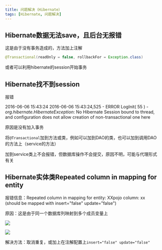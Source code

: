 ```yaml
---
title: 问题解决（Hibernate）
tags: [Hibernate, 问题解决]
---
```


## Hibernate数据无法save，且后台无报错

这是由于没有事务造成的，方法加上注解
```java
@Transactional(readOnly = false, rollbackFor = Exception.class)
```

或者可以利用hibernate的session开始事务

## Hibernate找不到session

报错

2016-06-06 15:43:24 2016-06-06 15:43:24,525 - ERROR LogInit( 55 ) -*org.hibernate.HibernateException*: No Hibernate Session bound to thread, and configuration does not allow creation of non-transactional one here

原因是没有加入事务

将`@Transactional`加到方法或类，例如可以加到DAO的类，也可以加到调用DAO的方法上（service的方法）

加到service类上不会报错，但数据库操作不会提交，原因不明，可能与代理形式有关

## Hibernate实体类Repeated column in mapping for entity

报错信息：Repeated column in mapping for entity: XXpojo column: xx (should be mapped with insert="false" update="false")

原因：这是由于同一个数据库列映射到多个成员变量上

![](https://oliver-blog.oss-cn-shenzhen.aliyuncs.com/20240405080710.png)

![](https://oliver-blog.oss-cn-shenzhen.aliyuncs.com/20240405080716.png)

解决方法：取消重复，或加上在注解配置上`insert="false" update="false"`